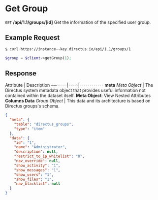 # Get Group

<span class="request">`GET` **/api/1.1/groups/[id]**</span>
<span class="description">Get the information of the specified user group.</span>

## Example Request

```bash
$ curl https://instance--key.directus.io/api/1.1/groups/1
```

```php
$group = $client->getGroup(1);
```

## Response

<span class="attributes">Attribute</span> | Description
--------|-----|------------
**meta** _Meta Object_ | The Directus system metadata object that provides useful information not contained within the dataset itself. <a class="object">**Meta Object**: View Nested Attributes</a>
**Columns Data** _Group Object_ | <span class="custom">This data and its architecture is based on Directus groups's schema.</span>

```json
{
  "meta": {
    "table": "directus_groups",
    "type": "item"
  },
  "data": {
    "id": "1",
    "name": "Administrator",
    "description": null,
    "restrict_to_ip_whitelist": "0",
    "nav_override": null,
    "show_activity": "1",
    "show_messages": "1",
    "show_users": "1",
    "show_files": "1",
    "nav_blacklist": null
  }
}
```
